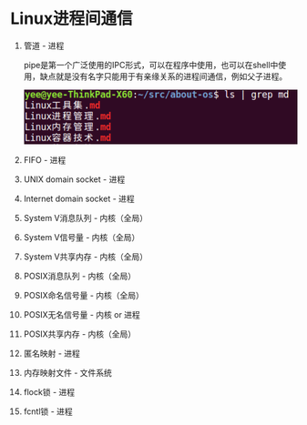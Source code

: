 # Linux进程间通信 #

1. 管道 - 进程
   
    pipe是第一个广泛使用的IPC形式，可以在程序中使用，也可以在shell中使用，缺点就是没有名字只能用于有亲缘关系的进程间通信，例如父子进程。
    
    ![](doc/pipe1.png)
   
1. FIFO - 进程
1. UNIX domain socket - 进程
1. Internet domain socket - 进程
1. System V消息队列 - 内核（全局）
1. System V信号量 - 内核（全局）
1. System V共享内存 - 内核（全局）
1. POSIX消息队列 - 内核（全局）
1. POSIX命名信号量 - 内核（全局）
1. POSIX无名信号量 - 内核 or 进程
1. POSIX共享内存 - 内核（全局）
1. 匿名映射 - 进程
1. 内存映射文件 - 文件系统
1. flock锁 - 进程
1. fcntl锁 - 进程